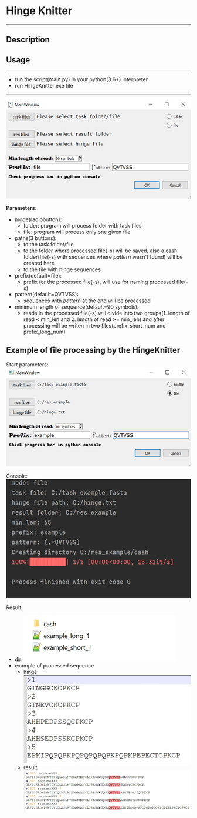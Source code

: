 # Hinge Knitter
___
## Description

## Usage
___
- run the script(main.py) in your python(3.6+) interpreter
- run HingeKnitter.exe file
___

![](img/main.jpg)

**Parameters:**
- mode(radiobutton):
  - folder: program will process folder with task files
  - file: program will process only one given file
- paths(3 buttons):
    - to the task folder/file
    - to the folder where processed file(-s) will be saved, 
  also a cash folder(file(-s) with sequences where _pattern_ wasn't found) will be created here
    - to the file with hinge sequences
- prefix(default=file):
  - prefix for the processed file(-s), will use for naming processed file(-s)
- pattern(default=QVTVSS):
  - sequences with _pattern_ at the end will be processed
- minimum length of sequence(default=90 symbols):
  - reads in the processed file(-s) will divide into two 
  groups(1. length of read < min_len and 2. length of read >= min_len)
  and after processing will be writen in two 
  files(prefix_short_num and prefix_long_num)

## Example of file processing by the HingeKnitter

Start parameters:
![](img/start_window.jpg)

Console:
![](img/console.jpg)

Result:
- dir:
![](img/res_dir.jpg)
- example of processed sequence
  - hinge
  ![](img/hinge.jpg)
  - result
  ![](img/res_example.jpg)
